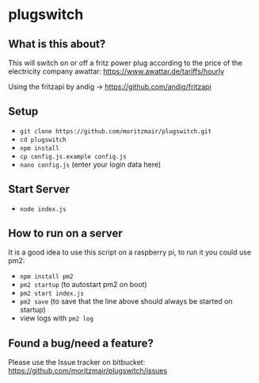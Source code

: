 # plugswitch

## What is this about?

This will switch on or off a fritz power plug according to the price of the electricity company awattar: https://www.awattar.de/tariffs/hourly

Using the fritzapi by andig -> https://github.com/andig/fritzapi

## Setup
* ```git clone https://github.com/moritzmair/plugswitch.git```
* ```cd plugswitch```
* ```npm install```
* ```cp config.js.example config.js```
* ```nano config.js``` (enter your login data here)

## Start Server
* ```node index.js```

## How to run on a server
It is a good idea to use this script on a raspberry pi, to run it you could use pm2:
* ```npm install pm2```
* ```pm2 startup``` (to autostart pm2 on boot)
* ```pm2 start index.js```
* ```pm2 save``` (to save that the line above should always be started on startup)
* view logs with ```pm2 log```

## Found a bug/need a feature?
Please use the Issue tracker on bitbucket: https://github.com/moritzmair/plugswitch/issues